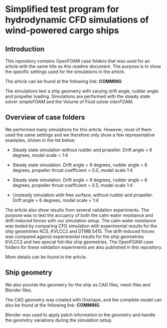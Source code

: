 # Simplified test program for hydrodynamic CFD simulations of wind-powered cargo ships

## Introduction
This repository contains OpenFOAM case folders that was used for an article with the same title as this *readme* document. The purpose is to show the specific settings used for the simulations in the article.

The article can be found at the following link: **COMMING**

The simulations test a ship geometry with varying drift angle, rudder angle and propeller loading. Simulations are performed with the steady state solver *simpleFOAM* and the Volume of Fluid solver *interFOAM*.

## Overview of case folders
We performed many simulations for this article. However, most of them used the same settings and we therefore only show a few representative examples, shown in the list below:

- Steady state simulation without rudder and propeller. Drift angle = 6 degrees, model scale = 1:4
- Steady state simulation. Drift angle = 6 degrees, rudder angle = 6 degrees, propeller thrust coefficient = 0.0, model scale 1:4
- Steady state simulation. Drift angle = 6 degrees, rudder angle = 6 degrees, propeller thrust coefficient = 0.5, model scale 1:4

- Unsteady simulation with free surface, without rudder and propeller. Drift angle = 6 degrees, model scale = 1:4

The article also show results from several validation experiments. The purpose was to test the accuarcy of both the calm water resistance and drift-induced forces with our simulation setup. The calm water resistance was tested by comparing CFD simulation with experimental results for the ship geoemtries KCS, KVLCC2 and DTMB 5415. The drift-induced forces was compared against experimental results for the ship geometries KVLCC2 and two special foil-like ship geometries. The OpenFOAM case folders for these validation experiments are also published in this repository.

More details can be found in the article. 

## Ship geometry
We also provide the geometry for the ship as CAD files, mesh files and Blender files.

The CAD geometry was created with Onshape, and the complete model can also be found at the following link: **COMMING**.

Blender was used to apply patch information to the geometry and handle the geometry variations during the simulation setup.
